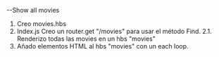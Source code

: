 --Show all movies

1. Creo movies.hbs
2. Index.js Creo un router.get "/movies" para usar el método Find.
   2.1. Renderizo todas las movies en un hbs "movies"
3. Añado elementos HTML al hbs "movies" con un each loop.
